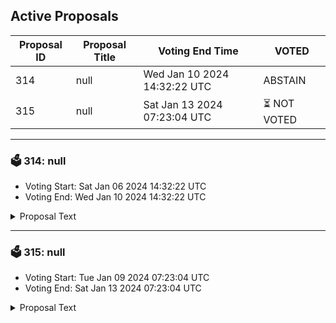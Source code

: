 ## Active Proposals

| Proposal ID | Proposal Title | Voting End Time | VOTED |
|-------------|----------------|-----------------|-------|
| 314 | null | Wed Jan 10 2024 14:32:22 UTC | ABSTAIN |
| 315 | null | Sat Jan 13 2024 07:23:04 UTC | ⏳ NOT VOTED |

---

### 🗳 314: null
- Voting Start: Sat Jan 06 2024 14:32:22 UTC
- Voting End: Wed Jan 10 2024 14:32:22 UTC

<details>
<summary>Proposal Text</summary>
 
null
</details>

---

### 🗳 315: null
- Voting Start: Tue Jan 09 2024 07:23:04 UTC
- Voting End: Sat Jan 13 2024 07:23:04 UTC

<details>
<summary>Proposal Text</summary>
 
null
</details>
